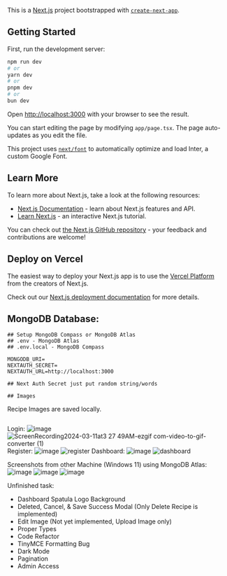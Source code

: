 This is a [Next.js](https://nextjs.org/) project bootstrapped with [`create-next-app`](https://github.com/vercel/next.js/tree/canary/packages/create-next-app).

## Getting Started

First, run the development server:

```bash
npm run dev
# or
yarn dev
# or
pnpm dev
# or
bun dev
```

Open [http://localhost:3000](http://localhost:3000) with your browser to see the result.

You can start editing the page by modifying `app/page.tsx`. The page auto-updates as you edit the file.

This project uses [`next/font`](https://nextjs.org/docs/basic-features/font-optimization) to automatically optimize and load Inter, a custom Google Font.

## Learn More

To learn more about Next.js, take a look at the following resources:

- [Next.js Documentation](https://nextjs.org/docs) - learn about Next.js features and API.
- [Learn Next.js](https://nextjs.org/learn) - an interactive Next.js tutorial.

You can check out [the Next.js GitHub repository](https://github.com/vercel/next.js/) - your feedback and contributions are welcome!

## Deploy on Vercel

The easiest way to deploy your Next.js app is to use the [Vercel Platform](https://vercel.com/new?utm_medium=default-template&filter=next.js&utm_source=create-next-app&utm_campaign=create-next-app-readme) from the creators of Next.js.

Check out our [Next.js deployment documentation](https://nextjs.org/docs/deployment) for more details.

## MongoDB Database: 
```
## Setup MongoDB Compass or MongoDB Atlas
## .env - MongoDB Atlas
## .env.local - MongoDB Compass

MONGODB_URI=
NEXTAUTH_SECRET=
NEXTAUTH_URL=http://localhost:3000

## Next Auth Secret just put random string/words

## Images
```
Recipe Images are saved locally.
```

```
Login: 
![image](https://github.com/takertakeru/webapp-cooky/assets/47181867/cf2b6f42-0408-4172-9357-06bb3bc0e5e9)
![ScreenRecording2024-03-11at3 27 49AM-ezgif com-video-to-gif-converter (1)](https://github.com/takertakeru/webapp-cooky/assets/47181867/5b4e8b9b-83f6-4c18-ab59-0923eba19bd2)
Register:
![image](https://github.com/takertakeru/webapp-cooky/assets/47181867/9414e39b-3413-45b7-90a2-8947ddd36630)
![register](https://github.com/takertakeru/webapp-cooky/assets/47181867/d711c6c2-adda-414f-aa1c-209d900d53b5)
Dashboard:
![image](https://github.com/takertakeru/webapp-cooky/assets/47181867/d87f6230-fc1b-4e57-b8c2-8fcff597201b)
![dashboard](https://github.com/takertakeru/webapp-cooky/assets/47181867/d83b1bc3-ae0f-4bd6-ae6f-5dc740a39028)



Screenshots from other Machine (Windows 11) using MongoDB Atlas:
![image](https://github.com/takertakeru/webapp-cooky/assets/47181867/26a10406-a213-42fa-8ef9-d8e68a87c62b)
![image](https://github.com/takertakeru/webapp-cooky/assets/47181867/cf64bc95-3798-4da4-bc3a-63844ffc3cc7)
![image](https://github.com/takertakeru/webapp-cooky/assets/47181867/97ffe9b9-b87f-45ff-aca0-0906da040163)

Unfinished task:

- Dashboard Spatula Logo Background
- Deleted, Cancel, & Save Success Modal (Only Delete Recipe is implemented)
- Edit Image (Not yet implemented, Upload Image only)
- Proper Types
- Code Refactor
- TinyMCE Formatting Bug
- Dark Mode
- Pagination
- Admin Access










